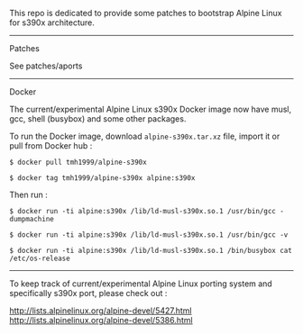 This repo is dedicated to provide some patches to bootstrap Alpine Linux for s390x architecture.

-------
Patches

See patches/aports

-------
Docker

The current/experimental Alpine Linux s390x Docker image now have musl, gcc, shell (busybox) and some other packages.

To run the Docker image, download ```alpine-s390x.tar.xz``` file, import it or pull from Docker hub :

```
$ docker pull tmh1999/alpine-s390x

$ docker tag tmh1999/alpine-s390x alpine:s390x
```

Then run :

```
$ docker run -ti alpine:s390x /lib/ld-musl-s390x.so.1 /usr/bin/gcc -dumpmachine

$ docker run -ti alpine:s390x /lib/ld-musl-s390x.so.1 /usr/bin/gcc -v

$ docker run -ti alpine:s390x /lib/ld-musl-s390x.so.1 /bin/busybox cat /etc/os-release
```
-------

To keep track of current/experimental Alpine Linux porting system and specifically s390x port, please check out :

http://lists.alpinelinux.org/alpine-devel/5427.html
http://lists.alpinelinux.org/alpine-devel/5386.html

